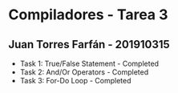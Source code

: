 # Compiladores - Tarea 3

## Juan Torres Farfán - 201910315
- Task 1: True/False Statement -  Completed
- Task 2: And/Or Operators - Completed
- Task 3: For-Do Loop - Completed
